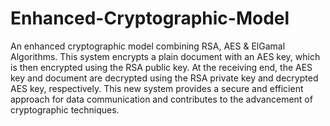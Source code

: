 # Enhanced-Cryptographic-Model

An enhanced cryptographic model combining RSA, AES & ElGamal Algorithms.
This system encrypts a plain document with an AES key, which is then encrypted using the RSA public key.
At the receiving end, the AES key and document are decrypted using the RSA private key and decrypted AES key, respectively.
This new system provides a secure and efficient approach for data communication and contributes to the advancement of cryptographic techniques.
